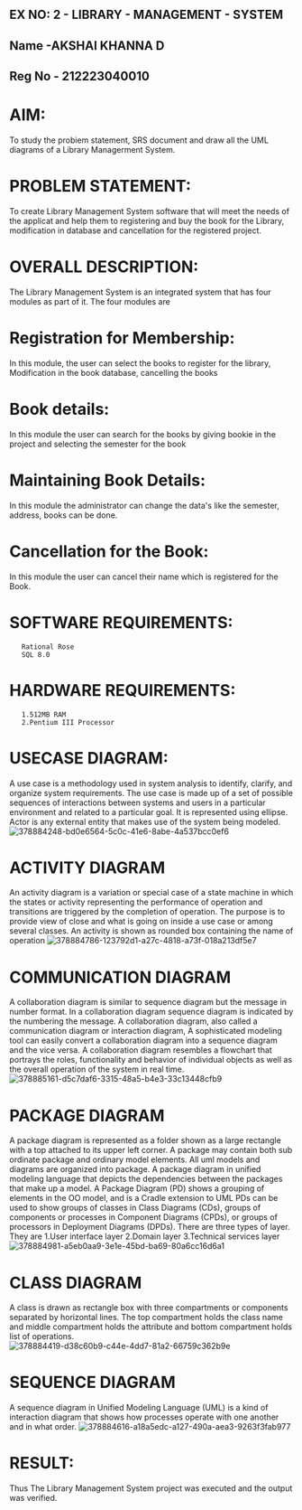 ## EX NO: 2 - LIBRARY - MANAGEMENT - SYSTEM
## Name -AKSHAI KHANNA D
## Reg No - 212223040010

# AIM: 
To study the probiem statement, SRS document and draw all the UML diagrams of 
a Library Managerment System. 


# PROBLEM STATEMENT: 
To create Library Management System software that will meet the needs of the 
applicat and help them to registering and buy the book for the Library, modification in 
database and cancellation for the registered project. 


# OVERALL DESCRIPTION: 
The Library Management System is an integrated system that has 
four modules as part of it. The four modules are 


# Registration for Membership:
In this module, the user can select the books to register for the library, 
Modification in the book database, cancelling the books 


# Book details: 
In this module the user can search for the books by giving bookie in the project and 
selecting the semester for the book 

# Maintaining Book Details: 
In this module the administrator can change the data's like the semester, address, 
books can be done.

# Cancellation for the Book: 
In this module the user can cancel their name which is registered for the Book.
           
# SOFTWARE REQUIREMENTS: 

       Rational Rose 
       SQL 8.0 
       
# HARDWARE REQUIREMENTS:

       1.512MB RAM 
       2.Pentium III Processor
       
# USECASE DIAGRAM:

  A use case is a methodology used in system analysis to identify, clarify, and 
organize system requirements. The use case is made up of a set of possible sequences 
of interactions between systems and users in a particular environment and related to a 
particular goal. It is represented using ellipse. Actor is any external entity that makes 
use of the system being modeled.
![378884248-bd0e6564-5c0c-41e6-8abe-4a537bcc0ef6](https://github.com/user-attachments/assets/1934a52f-fa52-4c3d-8984-ef78f9bc664d)


# ACTIVITY DIAGRAM

An activity diagram is a variation or special case of a state machine in 
which the states or activity representing the performance of operation and transitions 
are triggered by the completion of operation. The purpose is to provide view of close and 
what is going on inside a use case or among several classes. An activity is shown as 
rounded box containing the name of operation 
![378884786-123792d1-a27c-4818-a73f-018a213df5e7](https://github.com/user-attachments/assets/56ba2e15-8625-416b-85ac-b453f418afbe)




# COMMUNICATION DIAGRAM
A collaboration diagram is similar to sequence diagram but the message in 
number format. In a collaboration diagram sequence diagram is indicated by the 
numbering the message. A collaboration diagram, also called a communication 
diagram or interaction diagram, A sophisticated modeling tool can easily convert a 
collaboration diagram into a sequence diagram and the vice versa. A collaboration 
diagram resembles a flowchart that portrays the roles, functionality and behavior of 
individual objects as well as the overall operation of the system in real time. 
![378885161-d5c7daf6-3315-48a5-b4e3-33c13448cfb9](https://github.com/user-attachments/assets/cb849b5a-40c2-4ca9-bf51-3c8d05c79483)



# PACKAGE DIAGRAM

A package diagram is represented as a folder shown as a large rectangle with a 
top attached to its upper left corner. A package may contain both sub ordinate package 
and ordinary model elements. All uml models and diagrams are organized into package. 
A package diagram in unified modeling language that depicts the dependencies 
between the packages that make up a model. A Package Diagram (PD) shows a grouping 
of elements in the OO model, and is a Cradle extension to UML PDs can be used to 
show groups of classes in Class Diagrams (CDs), groups of components or processes in 
Component Diagrams (CPDs), or groups of processors in Deployment Diagrams (DPDs). 
There are three types of layer. They are 
1.User interface layer 
2.Domain layer 
3.Technical services layer
![378884981-a5eb0aa9-3e1e-45bd-ba69-80a6cc16d6a1](https://github.com/user-attachments/assets/d7ceb6ef-b30c-41a8-810c-a799203af19a)


# CLASS DIAGRAM

A class is drawn as rectangle box with three compartments or components 
separated by horizontal lines. The top compartment holds the class name and middle 
compartment holds the attribute and bottom compartment holds list of operations.
![378884419-d38c60b9-c44e-4dd7-81a2-66759c362b9e](https://github.com/user-attachments/assets/8ca385cd-ce60-4de5-89fa-7c5f31c7ad58)




# SEQUENCE DIAGRAM

A sequence diagram in Unified Modeling Language (UML) is a kind of 
interaction diagram that shows how processes operate with one another and in what order.
![378884616-a18a5edc-a127-490a-aea3-9263f3fab977](https://github.com/user-attachments/assets/758cb015-41f1-4ca9-a57a-73c28dcab492)



# RESULT:

Thus The Library Management System project was executed and the output was verified.
